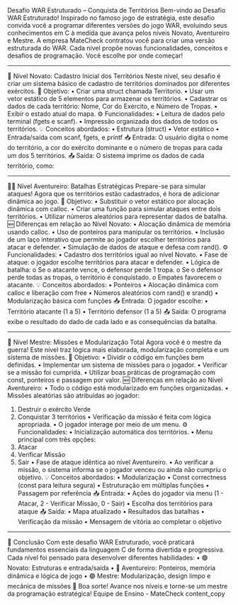 Desafio WAR Estruturado – Conquista de Territórios
Bem-vindo ao Desafio WAR Estruturado! Inspirado no famoso jogo de estratégia, este desafio convida você a programar diferentes versões do jogo WAR, evoluindo seus conhecimentos em C à medida que avança pelos níveis Novato, Aventureiro e Mestre.
A empresa MateCheck contratou você para criar uma versão estruturada do WAR. Cada nível propõe novas funcionalidades, conceitos e desafios de programação. Você escolhe por onde começar!
________________________________________
🧩 Nível Novato: Cadastro Inicial dos Territórios
Neste nível, seu desafio é criar um sistema básico de cadastro de territórios dominados por diferentes exércitos.
🎯 Objetivo:
•	Criar uma struct chamada Territorio.
•	Usar um vetor estático de 5 elementos para armazenar os territórios.
•	Cadastrar os dados de cada território: Nome, Cor do Exército, e Número de Tropas.
•	Exibir o estado atual do mapa.
⚙️ Funcionalidades:
•	Leitura de dados pelo terminal (fgets e scanf).
•	Impressão organizada dos dados de todos os territórios.
💡 Conceitos abordados:
•	Estrutura (struct)
•	Vetor estático
•	Entrada/saída com scanf, fgets, e printf
📥 Entrada:
O usuário digita o nome do território, a cor do exército dominante e o número de tropas para cada um dos 5 territórios.
📤 Saída:
O sistema imprime os dados de cada território, como:
 ________________________________________
🧗‍♂️ Nível Aventureiro: Batalhas Estratégicas
Prepare-se para simular ataques! Agora que os territórios estão cadastrados, é hora de adicionar dinâmica ao jogo.
🎯 Objetivo:
•	Substituir o vetor estático por alocação dinâmica com calloc.
•	Criar uma função para simular ataques entre dois territórios.
•	Utilizar números aleatórios para representar dados de batalha.
🆕 Diferenças em relação ao Nível Novato:
•	Alocação dinâmica de memória usando calloc.
•	Uso de ponteiros para manipular os territórios.
•	Inclusão de um laço interativo que permite ao jogador escolher territórios para atacar e defender.
•	Simulação de dados de ataque e defesa com rand().
⚙️ Funcionalidades:
•	Cadastro dos territórios igual ao nível Novato.
•	Fase de ataque: o jogador escolhe territórios para atacar e defender.
•	Lógica de batalha:
o	Se o atacante vence, o defensor perde 1 tropa.
o	Se o defensor perde todas as tropas, o território é conquistado.
o	Empates favorecem o atacante.
💡 Conceitos abordados:
•	Ponteiros
•	Alocação dinâmica com calloc e liberação com free
•	Números aleatórios com rand() e srand()
•	Modularização básica com funções
📥 Entrada:
O jogador escolhe:
•	Território atacante (1 a 5)
•	Território defensor (1 a 5)
📤 Saída:
O programa exibe o resultado do dado de cada lado e as consequências da batalha.
________________________________________
🧠 Nível Mestre: Missões e Modularização Total
Agora você é o mestre da guerra! Este nível traz lógica mais elaborada, modularização completa e um sistema de missões.
🎯 Objetivo:
•	Dividir o código em funções bem definidas.
•	Implementar um sistema de missões para o jogador.
•	Verificar se a missão foi cumprida.
•	Utilizar boas práticas de programação com const, ponteiros e passagem por valor.
🆕 Diferenças em relação ao Nível Aventureiro:
•	Todo o código está modularizado em funções organizadas.
•	Missões aleatórias são atribuídas ao jogador:
1.	Destruir o exército Verde
2.	Conquistar 3 territórios
•	Verificação da missão é feita com lógica apropriada.
•	O jogador interage por meio de um menu.
⚙️ Funcionalidades:
•	Inicialização automática dos territórios.
•	Menu principal com três opções:
1.	Atacar
2.	Verificar Missão
3.	Sair
•	Fase de ataque idêntica ao nível Aventureiro.
•	Ao verificar a missão, o sistema informa se o jogador venceu ou ainda não cumpriu o objetivo.
💡 Conceitos abordados:
•	Modularização
•	Const correctness (const para leitura segura)
•	Estruturação em múltiplas funções
•	Passagem por referência
📥 Entrada:
•	Ações do jogador via menu (1 - Atacar, 2 - Verificar Missão, 0 - Sair)
•	Escolha dos territórios para ataque
📤 Saída:
•	Mapa atualizado
•	Resultados das batalhas
•	Verificação da missão
•	Mensagem de vitória ao completar o objetivo
________________________________________
🏁 Conclusão
Com este desafio WAR Estruturado, você praticará fundamentos essenciais da linguagem C de forma divertida e progressiva. Cada nível foi pensado para desenvolver diferentes habilidades:
•	🟢 Novato: Estruturas e entrada/saída
•	🔵 Aventureiro: Ponteiros, memória dinâmica e lógica de jogo
•	🟣 Mestre: Modularização, design limpo e mecânica de missões
🚀 Boa sorte! Avance nos níveis e torne-se um mestre da programação estratégica!
Equipe de Ensino - MateCheck content_copy


